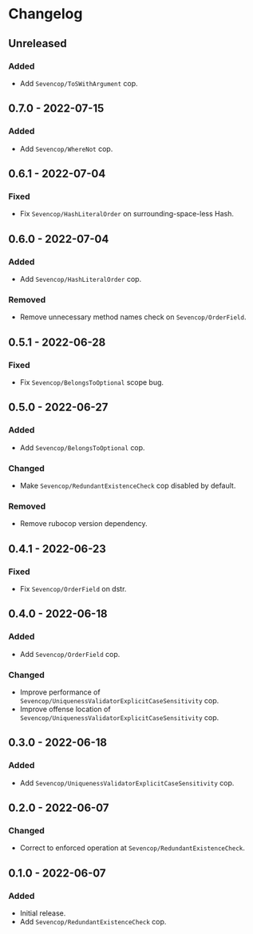 # Changelog

## Unreleased

### Added

 - Add `Sevencop/ToSWithArgument` cop.

## 0.7.0 - 2022-07-15

### Added

- Add `Sevencop/WhereNot` cop.

## 0.6.1 - 2022-07-04

### Fixed

- Fix `Sevencop/HashLiteralOrder` on surrounding-space-less Hash.

## 0.6.0 - 2022-07-04

### Added

- Add `Sevencop/HashLiteralOrder` cop.

### Removed

- Remove unnecessary method names check on `Sevencop/OrderField`.

## 0.5.1 - 2022-06-28

### Fixed

- Fix `Sevencop/BelongsToOptional` scope bug.

## 0.5.0 - 2022-06-27

### Added

- Add `Sevencop/BelongsToOptional` cop.

### Changed

- Make `Sevencop/RedundantExistenceCheck` cop disabled by default.

### Removed

- Remove rubocop version dependency.

## 0.4.1 - 2022-06-23

### Fixed

- Fix `Sevencop/OrderField` on dstr.

## 0.4.0 - 2022-06-18

### Added

- Add `Sevencop/OrderField` cop.

### Changed

- Improve performance of `Sevencop/UniquenessValidatorExplicitCaseSensitivity` cop.
- Improve offense location of `Sevencop/UniquenessValidatorExplicitCaseSensitivity` cop.

## 0.3.0 - 2022-06-18

### Added

- Add `Sevencop/UniquenessValidatorExplicitCaseSensitivity` cop.

## 0.2.0 - 2022-06-07

### Changed

- Correct to enforced operation at `Sevencop/RedundantExistenceCheck`.

## 0.1.0 - 2022-06-07

### Added

- Initial release.
- Add `Sevencop/RedundantExistenceCheck` cop.
